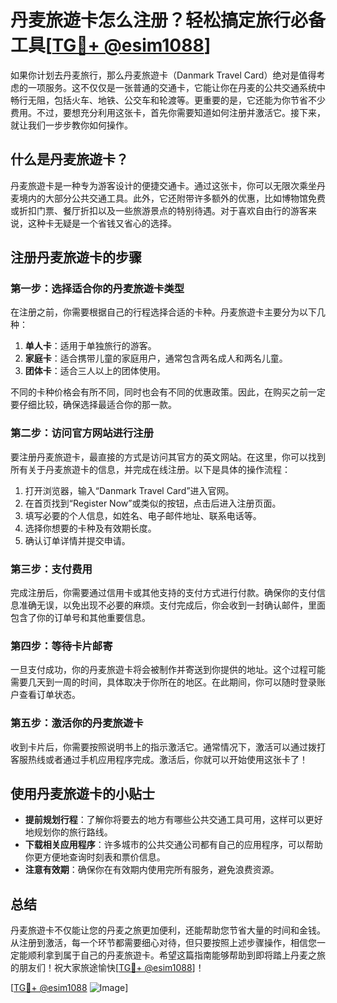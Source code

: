 # 丹麦旅遊卡怎么注册？轻松搞定旅行必备工具[[TG💪+ @esim1088](https://t.me/s/esim1088)]

如果你计划去丹麦旅行，那么丹麦旅遊卡（Danmark Travel Card）绝对是值得考虑的一项服务。这不仅仅是一张普通的交通卡，它能让你在丹麦的公共交通系统中畅行无阻，包括火车、地铁、公交车和轮渡等。更重要的是，它还能为你节省不少费用。不过，要想充分利用这张卡，首先你需要知道如何注册并激活它。接下来，就让我们一步步教你如何操作。

## 什么是丹麦旅遊卡？

丹麦旅遊卡是一种专为游客设计的便捷交通卡。通过这张卡，你可以无限次乘坐丹麦境内的大部分公共交通工具。此外，它还附带许多额外的优惠，比如博物馆免费或折扣门票、餐厅折扣以及一些旅游景点的特别待遇。对于喜欢自由行的游客来说，这种卡无疑是一个省钱又省心的选择。

## 注册丹麦旅遊卡的步骤

### 第一步：选择适合你的丹麦旅遊卡类型

在注册之前，你需要根据自己的行程选择合适的卡种。丹麦旅遊卡主要分为以下几种：

1. **单人卡**：适用于单独旅行的游客。
2. **家庭卡**：适合携带儿童的家庭用户，通常包含两名成人和两名儿童。
3. **团体卡**：适合三人以上的团体使用。

不同的卡种价格会有所不同，同时也会有不同的优惠政策。因此，在购买之前一定要仔细比较，确保选择最适合你的那一款。

### 第二步：访问官方网站进行注册

要注册丹麦旅遊卡，最直接的方式是访问其官方的英文网站。在这里，你可以找到所有关于丹麦旅遊卡的信息，并完成在线注册。以下是具体的操作流程：

1. 打开浏览器，输入“Danmark Travel Card”进入官网。
2. 在首页找到“Register Now”或类似的按钮，点击后进入注册页面。
3. 填写必要的个人信息，如姓名、电子邮件地址、联系电话等。
4. 选择你想要的卡种及有效期长度。
5. 确认订单详情并提交申请。

### 第三步：支付费用

完成注册后，你需要通过信用卡或其他支持的支付方式进行付款。确保你的支付信息准确无误，以免出现不必要的麻烦。支付完成后，你会收到一封确认邮件，里面包含了你的订单号和其他重要信息。

### 第四步：等待卡片邮寄

一旦支付成功，你的丹麦旅遊卡将会被制作并寄送到你提供的地址。这个过程可能需要几天到一周的时间，具体取决于你所在的地区。在此期间，你可以随时登录账户查看订单状态。

### 第五步：激活你的丹麦旅遊卡

收到卡片后，你需要按照说明书上的指示激活它。通常情况下，激活可以通过拨打客服热线或者通过手机应用程序完成。激活后，你就可以开始使用这张卡了！

## 使用丹麦旅遊卡的小贴士

- **提前规划行程**：了解你将要去的地方有哪些公共交通工具可用，这样可以更好地规划你的旅行路线。
- **下载相关应用程序**：许多城市的公共交通公司都有自己的应用程序，可以帮助你更方便地查询时刻表和票价信息。
- **注意有效期**：确保你在有效期内使用完所有服务，避免浪费资源。

## 总结

丹麦旅遊卡不仅能让您的丹麦之旅更加便利，还能帮助您节省大量的时间和金钱。从注册到激活，每一个环节都需要细心对待，但只要按照上述步骤操作，相信您一定能顺利拿到属于自己的丹麦旅遊卡。希望这篇指南能够帮助到即将踏上丹麦之旅的朋友们！祝大家旅途愉快[[TG💪+ @esim1088](https://t.me/s/esim1088)]！

[[TG💪+ @esim1088](https://t.me/s/esim1088) ![Image](https://i.postimg.cc/4NQfJmqS/Snipaste-2025-05-13-00-14-12.png)]